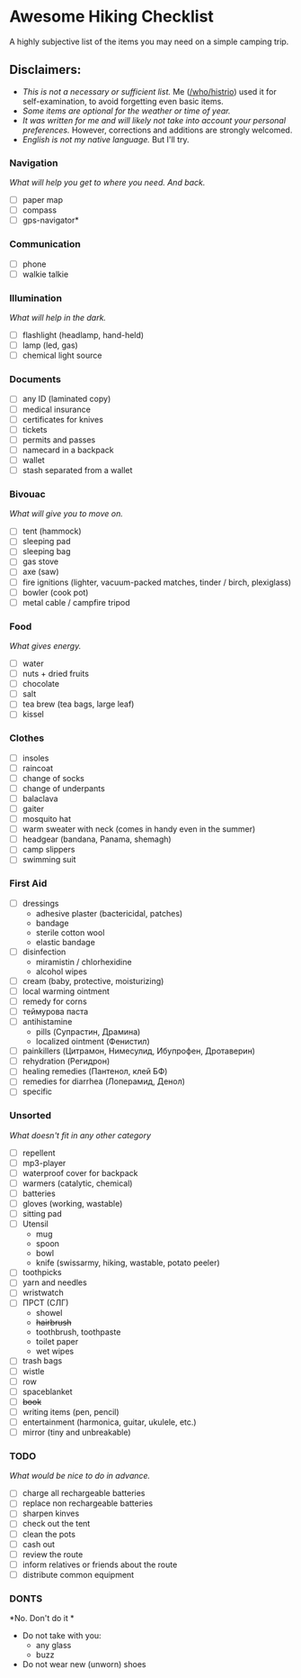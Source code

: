 # Awesome Hiking Checklist

A highly subjective list of the items you may need on a simple camping trip.

## Disclaimers:

 - *This is not a necessary or sufficient list.* Me ([/who/histrio]()) used it for self-examination, to avoid forgetting even basic items. 
 - *Some items are optional for the weather or time of year.* 
 - *It was written for me and will likely not take into account your personal preferences.* However, corrections and additions are strongly welcomed.
 - *English is not my native language.* But I'll try.

### Navigation

*What will help you get to where you need. And back.*

* [ ] paper map
* [ ] compass
* [ ] gps-navigator*

### Communication

* [ ] phone
* [ ] walkie talkie

### Illumination

*What will help in the dark.*

* [ ] flashlight (headlamp, hand-held)
* [ ] lamp (led, gas)
* [ ] chemical light source

### Documents

* [ ] any ID (laminated copy)
* [ ] medical insurance
* [ ] certificates for knives
* [ ] tickets
* [ ] permits and passes
* [ ] namecard in a backpack
* [ ] wallet
* [ ] stash separated from a wallet

### Bivouac

*What will give you to move on.*

* [ ] tent (hammock)
* [ ] sleeping pad
* [ ] sleeping bag
* [ ] gas stove
* [ ] axe (saw)
* [ ] fire ignitions (lighter, vacuum-packed matches, tinder / birch, plexiglass)
* [ ] bowler (cook pot)
* [ ] metal cable / campfire tripod

### Food

*What gives energy.*

* [ ] water
* [ ] nuts + dried fruits
* [ ] chocolate
* [ ] salt
* [ ] tea brew (tea bags, large leaf)
* [ ] kissel

### Clothes

* [ ] insoles
* [ ] raincoat
* [ ] change of socks
* [ ] change of underpants
* [ ] balaclava
* [ ] gaiter
* [ ] mosquito hat
* [ ] warm sweater with neck (comes in handy even in the summer)
* [ ] headgear (bandana, Panama, shemagh)
* [ ] camp slippers
* [ ] swimming suit

### First Aid

* [ ] dressings
  * adhesive plaster (bactericidal,  patches)
  * bandage
  * sterile cotton wool
  * elastic bandage
* [ ] disinfection
  * miramistin / chlorhexidine
  * alcohol wipes
* [ ] cream (baby, protective, moisturizing)
* [ ] local warming ointment
* [ ] remedy for corns
* [ ] теймурова паста
* [ ] antihistamine 
  * pills (Супрастин, Драмина)
  * localized ointment (Фенистил)
* [ ] painkillers (Цитрамон, Нимесулид, Ибупрофен, Дротаверин)
* [ ] rehydration (Регидрон)
* [ ] healing remedies (Пантенол, клей БФ)
* [ ] remedies for diarrhea (Лоперамид, Денол)
* [ ] specific 

### Unsorted

*What doesn't fit in any other category*

* [ ] repellent
* [ ] mp3-player
* [ ] waterproof cover for backpack
* [ ] warmers (catalytic, chemical)
* [ ] batteries 
* [ ] gloves (working, wastable)
* [ ] sitting pad
* [ ] Utensil
  * mug
  * spoon 
  * bowl
  * knife (swissarmy, hiking, wastable, potato peeler)
* [ ] toothpicks
* [ ] yarn and needles
* [ ] wristwatch
* [ ] ПРСТ (СЛГ)
  * showel 
  * ~~hairbrush~~
  * toothbrush, toothpaste
  * toilet paper
  * wet wipes
* [ ] trash bags 
* [ ] wistle
* [ ] row
* [ ] spaceblanket
* [ ] ~~book~~
* [ ] writing items (pen, pencil)
* [ ] entertainment (harmonica, guitar, ukulele, etc.)
* [ ] mirror (tiny and unbreakable)

### TODO

*What would be nice to do in advance.*

* [ ] charge all rechargeable batteries
* [ ] replace non rechargeable batteries
* [ ] sharpen kinves
* [ ] check out the tent
* [ ] clean the pots
* [ ] cash out
* [ ] review the route
* [ ] inform relatives or friends about the route 
* [ ] distribute common equipment

### DONTS

*No. Don't do it *

* Do not take with you: 
  * any glass
  * buzz
* Do not wear new (unworn) shoes
